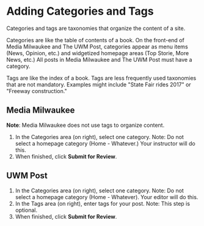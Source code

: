 # Adding Categories and Tags

Categories and tags are taxonomies that organize the content of a site. 

Categories are like the table of contents of a book. On the front-end of Media Milwaukee and The UWM Post, categories appear as menu items (News, Opinion, etc.) and widgetized homepage areas (Top Storie, More News, etc.) All posts in Media Milwaukee and The UWM Post must have a category. 

Tags are like the index of a book. Tags are less frequently used taxonomies that are not mandatory. Examples might include "State Fair rides 2017" or "Freeway construction." 

## Media Milwaukee

**Note**: Media Milwaukee does not use tags to organize content. 

1. In the Categories area (on right), select one category. Note: Do not select a homepage category (Home - Whatever.) Your instructor will do this. 
2. When finished, click **Submit for Review**. 

## UWM Post

1. In the Categories area (on right), select one category. Note: Do not select a homepage category (Home - Whatever). Your editor will do this. 
2. In the Tags area (on right), enter tags for your post. Note: This step is optional.  
3. When finished, click **Submit for Review**.
 


